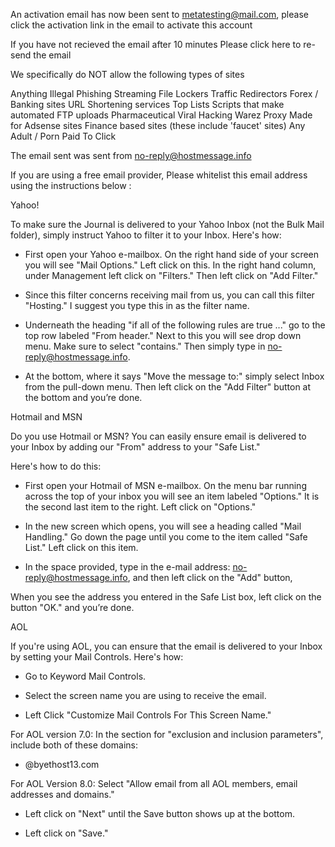 An activation email has now been sent to metatesting@mail.com, please click the activation link in the email to activate this account

If you have not recieved the email after 10 minutes
Please click here to re-send the email

We specifically do NOT allow the following types of sites

Anything Illegal
Phishing
Streaming
File Lockers
Traffic Redirectors
Forex / Banking sites
URL Shortening services
Top Lists
Scripts that make automated FTP uploads
Pharmaceutical
Viral
Hacking
Warez
Proxy
Made for Adsense sites
Finance based sites (these include \'faucet\' sites)
Any Adult / Porn
Paid To Click



The email sent was sent from no-reply@hostmessage.info



If you are using a free email provider, Please whitelist this email address using the instructions below :

Yahoo!

To make sure the Journal is delivered to your Yahoo Inbox (not the Bulk Mail folder), simply instruct Yahoo to filter it to your Inbox. Here's how:

* First open your Yahoo e-mailbox. On the right hand side of your screen you will see "Mail Options." Left click on this. In the right hand column, under Management left click on "Filters." Then left click on "Add Filter."

* Since this filter concerns receiving mail from us, you can call this filter "Hosting." I suggest you type this in as the filter name.

* Underneath the heading "if all of the following rules are true ..." go to the top row labeled "From header." Next to this you will see drop down menu. Make sure to select "contains." Then simply type in no-reply@hostmessage.info.

* At the bottom, where it says "Move the message to:" simply select Inbox from the pull-down menu. Then left click on the "Add Filter" button at the bottom and you’re done.

Hotmail and MSN

Do you use Hotmail or MSN? You can easily ensure email is delivered to your Inbox by adding our "From" address to your "Safe List."

Here's how to do this:

* First open your Hotmail of MSN e-mailbox. On the menu bar running across the top of your inbox you will see an item labeled "Options." It is the second last item to the right. Left click on "Options."

* In the new screen which opens, you will see a heading called "Mail Handling." Go down the page until you come to the item called "Safe List." Left click on this item.

* In the space provided, type in the e-mail address: no-reply@hostmessage.info, and then left click on the "Add" button,

When you see the address you entered in the Safe List box, left click on the button "OK." and you’re done.

AOL

If you're using AOL, you can ensure that the email is delivered to your Inbox by setting your Mail Controls. Here's how:

* Go to Keyword Mail Controls.

* Select the screen name you are using to receive the email.

* Left Click "Customize Mail Controls For This Screen Name."

For AOL version 7.0: In the section for "exclusion and inclusion parameters", include both of these domains:

* @byethost13.com

For AOL Version 8.0: Select "Allow email from all AOL members, email addresses and domains."

* Left click on "Next" until the Save button shows up at the bottom.

* Left click on "Save."
